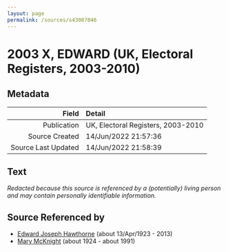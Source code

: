 ```yaml
---
layout: page
permalink: /sources/s43087046
---
```


# 2003 X, EDWARD (UK, Electoral Registers, 2003-2010)

## Metadata
Field | Detail
---:|:---
Publication | UK, Electoral Registers, 2003-2010
Source Created | 14/Jun/2022 21:57:36
Source Last Updated | 14/Jun/2022 21:58:39

## Text

_Redacted because this source is referenced by a (potentially) living person and may contain personally identifiable information._

## Source Referenced by

* [Edward Joseph Hawthorne](../people/@51411241@-edward-joseph-hawthorne-b1923-4-13-d2013.md) (about 13/Apr/1923 - 2013)
* [Mary McKnight](../people/@41720825@-mary-mcknight-b1924-d1991.md) (about 1924 - about 1991)

